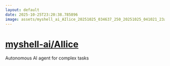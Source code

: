 ```yaml
---
layout: default
date: 2025-10-25T23:20:38.785896
image: assets/myshell_ai_AIlice_20251025_034637_250_20251025_041021_23af04--20251025T061047112--cropped.png
---
```


# [myshell-ai/AIlice](https://github.com/myshell-ai/AIlice/)

Autonomous AI agent for complex tasks
